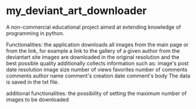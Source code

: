 # my_deviant_art_downloader
A non-commercial educational project aimed at extending knowledge of programming in python.

Functionalities:
    the application downloads all images from the main page or from the link, for example a link to the gallery of a given author from the deviantart site
    images are downloaded in the original resolution and the best possible quality
    additionally collects information such as:
    image's post date
    resolution
    image size
    number of views
    favorites
    number of comments
    comments author name
    comment's creation date
    comment's body
The data is saved in the txt file.

additional functionalities:
the possibility of setting the maximum number of images to be downloaded
